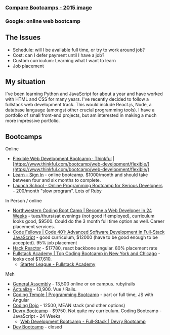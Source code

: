 ### [Compare Bootcamps - 2015 image](http://www.chicagobusiness.com/Assets/legacy/images/random2/20150309bootcamp.jpg)

### Google: online web bootcamp

## The Issues
- Schedule: will I be available full time, or try to work around job?
- Cost: can I defer payment until I have a job?
- Custom curriculum: Learning what I want to learn
- Job placement

## My situation
I've been learning Python and JavaScript for about a year and have worked with HTML and CSS for many years. I've recently decided to follow a fullstack web development track. This would include React.js, Node, a database language (amongst other crucial programming tools). I have a portfolio of small front-end projects, but am interested in making a much more impressive portfolio.

## Bootcamps

Online

- [Flexible Web Development Bootcamp · Thinkful](https://www.thinkful.com/bootcamp/web-development/flexible/) | [https://www.thinkful.com/bootcamp/web-development/flexible/](https://www.thinkful.com/bootcamp/web-development/flexible/)
- [Learn - Sign In](https://learn.co/sign_in) - online bootcamp. $1000/month and should take between four and six months to complete.
- [Launch School - Online Programming Bootcamp for Serious Developers](https://launchschool.com/) - 200/month "slow program". Lots of Ruby

In Person / online

- [Northwestern Coding Boot Camp | Become a Web Developer in 24 Weeks](https://bootcamp.northwestern.edu/coding/) - tues/thurs/sat evenings (not good if employed), curriculum looks good, $9500. Could do the 3 month full time option as well. Career placement services.
- [Code Fellows | Code 401: Advanced Software Development in Full-Stack JavaScript](https://www.codefellows.org/courses/code-401/advanced-software-development-in-full-stack-javascript/) - good curriculum, $12000 (have to be good enough to be accepted). 95% job placement
- [Hack Reactor](https://www.hackreactor.com/) - $17780, react backbone angular. 80% placement rate
- [Fullstack Academy | Top Coding Bootcamp in New York and Chicago](https://www.fullstackacademy.com/) - looks cool $17,610.
  - [Starter League - Fullstack Academy](https://www.fullstackacademy.com/starter-league)

Meh

- [General Assembly](https://generalassemb.ly/) - 13,500 online or on campus. ruby/rails
- [Actualize](http://anyonecanlearntocode.com/) - 13,900. Vue / Rails.
- [Coding Temple | Programming Bootcamp](http://codingtemple.com/) - part or full time, JS with Angular
- [Coding Dojo](http://www.codingdojo.com/chicago) - 12500, MEAN stack (and other options)
- [Devry Bootcamp](http://bootcamp.devry.edu/programs/web-development/) - $9750. Not quite my curriculum. Coding Bootcamp - JavaScript - 24 Weeks
  - [Web Development Bootcamp - Full-Stack | Devry Bootcamp](http://bootcamp.devry.edu/programs/web-development/program-details/)
- [Dev Bootcamp](https://devbootcamp.com/locations/chicago) - closed

